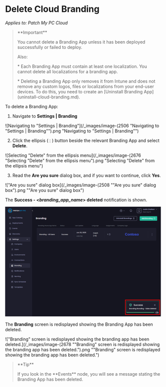 # Delete Cloud Branding

_Applies to: Patch My PC Cloud_

<blockquote class="wp-block-quote">
<p>**Important**</p>
<p>You cannot delete a Branding App unless it has been deployed successfully or failed to deploy.</p>
<p>Also:</p>
<p>* Each Branding App must contain at least one localization. You cannot delete all localizations for a branding app.</p>
<p>* Deleting a Branding App only removes it from Intune and does not remove any custom logos, files or localizations from your end-user devices. To do this, you need to create an [Uninstall Branding App](uninstall-cloud-branding.md).</p>
</blockquote>

To delete a Branding App:

1. Navigate to **Settings | Branding**

![Navigating to "Settings | Branding"](/_images/image-(2506 "Navigating to \"Settings | Branding\"").png "Navigating to &#x22;Settings | Branding&#x22;")

2. Click the ellipsis (`⋮`) button beside the relevant Branding App and select **Delete**.

![Selecting "Delete" from the ellipsis menu](/_images/image-(2676 "Selecting \"Delete\" from the ellipsis menu").png "Selecting &#x22;Delete&#x22; from the ellipsis menu")

3. Read the **Are you sure** dialog box, and if you want to continue, click **Yes**.

!["Are you sure" dialog box](/_images/image-(2508 "\"Are you sure\" dialog box").png "&#x22;Are you sure&#x22; dialog box")

The **Success - <**_**branding\_app\_name**_**> deleted** notification is shown.

![](/_images/image-(2677).png)

The **Branding** screen is redisplayed showing the Branding App has been  deleted.

!["Branding" screen is redisplayed showing the branding app has been  deleted.](/_images/image-(2678 "\"Branding\" screen is redisplayed showing the branding app has been  deleted.").png "&#x22;Branding&#x22; screen is redisplayed showing the branding app has been  deleted.")

<blockquote class="wp-block-quote">
<p>**Tip**</p>
<p>If you look in the **Events** node, you will see a message stating the Branding App has been deleted.</p>
</blockquote>